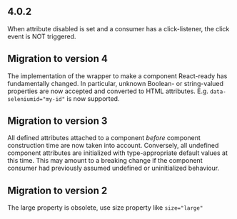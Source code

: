## 4.0.2

When attribute disabled is set and a consumer has a click-listener, the click event is NOT triggered.

## Migration to version 4

The implementation of the wrapper to make a component React-ready has
fundamentally changed. In particular, unknown Boolean- or
string-valued properties are now accepted and converted to HTML
attributes. E.g. `data-seleniumid="my-id"` is now supported.

## Migration to version 3

All defined attributes attached to a component _before_ component
construction time are now taken into account. Conversely, all undefined
component attributes are initialized with type-appropriate default
values at this time. This may amount to a breaking change if the
component consumer had previously assumed undefined or uninitialized
behaviour.

## Migration to version 2

The large property is obsolete, use size property like `size="large"`
